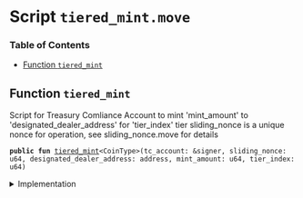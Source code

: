 
<a name="SCRIPT"></a>

# Script `tiered_mint.move`

### Table of Contents

-  [Function `tiered_mint`](#SCRIPT_tiered_mint)



<a name="SCRIPT_tiered_mint"></a>

## Function `tiered_mint`

Script for Treasury Comliance Account to mint 'mint_amount' to 'designated_dealer_address' for
'tier_index' tier
sliding_nonce is a unique nonce for operation, see sliding_nonce.move for details


<pre><code><b>public</b> <b>fun</b> <a href="#SCRIPT_tiered_mint">tiered_mint</a>&lt;CoinType&gt;(tc_account: &signer, sliding_nonce: u64, designated_dealer_address: address, mint_amount: u64, tier_index: u64)
</code></pre>



<details>
<summary>Implementation</summary>


<pre><code><b>fun</b> <a href="#SCRIPT_tiered_mint">tiered_mint</a>&lt;CoinType&gt;(
    tc_account: &signer,
    sliding_nonce: u64,
    designated_dealer_address: address,
    mint_amount: u64,
    tier_index: u64
) {
    <a href="../../modules/doc/SlidingNonce.md#0x1_SlidingNonce_record_nonce_or_abort">SlidingNonce::record_nonce_or_abort</a>(tc_account, sliding_nonce);
    <b>let</b> coins = <a href="../../modules/doc/DesignatedDealer.md#0x1_DesignatedDealer_tiered_mint">DesignatedDealer::tiered_mint</a>&lt;CoinType&gt;(
        tc_account, mint_amount, designated_dealer_address, tier_index
    );
    <a href="../../modules/doc/LibraAccount.md#0x1_LibraAccount_deposit">LibraAccount::deposit</a>(tc_account, designated_dealer_address, coins)
}
</code></pre>



</details>
